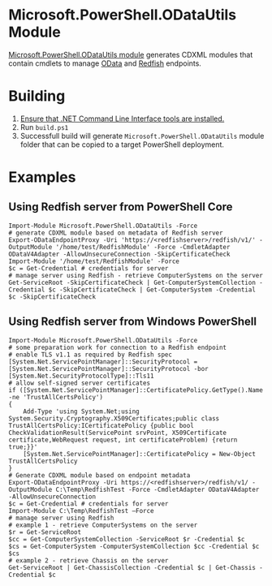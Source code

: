 # Microsoft.PowerShell.ODataUtils Module
[Microsoft.PowerShell.ODataUtils module](https://technet.microsoft.com/en-us/library/dn818507.aspx) generates CDXML modules that contain cmdlets to manage [OData](http://www.odata.org/) and [Redfish](https://www.dmtf.org/standards/redfish) endpoints.

# Building
1. [Ensure that .NET Command Line Interface tools are installed.](https://github.com/PowerShell/PowerShell/blob/master/docs/building/windows-core.md#net-cli)
2. Run `build.ps1`
3. Successfull build will generate `Microsoft.PowerShell.ODataUtils` module folder that can be copied to a target PowerShell deployment.

# Examples
## Using Redfish server from PowerShell Core
```
Import-Module Microsoft.PowerShell.ODataUtils -Force
# generate CDXML module based on metadata of Redfish server
Export-ODataEndpointProxy -Uri 'https://<redfishserver>/redfish/v1/' -OutputModule '/home/test/RedfishModule' -Force -CmdletAdapter ODataV4Adapter -AllowUnsecureConnection -SkipCertificateCheck
Import-Module '/home/test/RedfishModule' -Force
$c = Get-Credential # credentials for server
# manage server using Redfish - retrieve ComputerSystems on the server
Get-ServiceRoot -SkipCertificateCheck | Get-ComputerSystemCollection -Credential $c -SkipCertificateCheck | Get-ComputerSystem -Credential $c -SkipCertificateCheck
```
## Using Redfish server from Windows PowerShell
```
Import-Module Microsoft.PowerShell.ODataUtils -Force
# some preparation work for connection to a Redfish endpoint
# enable TLS v1.1 as required by Redfish spec
[System.Net.ServicePointManager]::SecurityProtocol = [System.Net.ServicePointManager]::SecurityProtocol -bor [System.Net.SecurityProtocolType]::Tls11
# allow self-signed server certificates
if ([System.Net.ServicePointManager]::CertificatePolicy.GetType().Name -ne 'TrustAllCertsPolicy')
{
    Add-Type 'using System.Net;using System.Security.Cryptography.X509Certificates;public class TrustAllCertsPolicy:ICertificatePolicy {public bool CheckValidationResult(ServicePoint srvPoint, X509Certificate certificate,WebRequest request, int certificateProblem) {return true;}}'
    [System.Net.ServicePointManager]::CertificatePolicy = New-Object TrustAllCertsPolicy
}
# Generate CDXML module based on endpoint metadata
Export-ODataEndpointProxy -Uri https://<redfishserver>/redfish/v1/ -OutputModule C:\Temp\RedfishTest -Force -CmdletAdapter ODataV4Adapter -AllowUnsecureConnection
$c = Get-Credential # credentials for server
Import-Module C:\Temp\RedfishTest –Force
# manage server using Redfish
# example 1 - retrieve ComputerSystems on the server
$r = Get-ServiceRoot
$cc = Get-ComputerSystemCollection -ServiceRoot $r -Credential $c
$cs = Get-ComputerSystem -ComputerSystemCollection $cc -Credential $c
$cs
# example 2 - retrieve Chassis on the server
Get-ServiceRoot | Get-ChassisCollection -Credential $c | Get-Chassis -Credential $c
```
